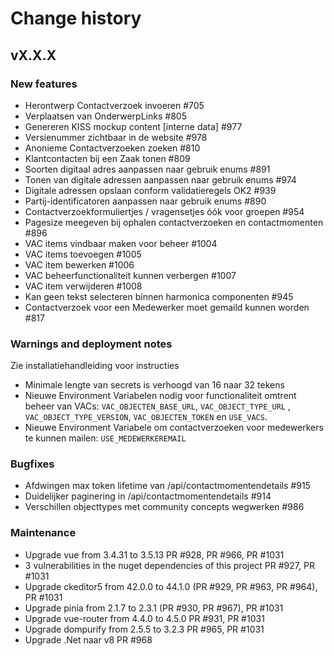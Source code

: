 # Change history

## vX.X.X

### New features

- Herontwerp Contactverzoek invoeren #705
- Verplaatsen van OnderwerpLinks #805
- Genereren KISS mockup content [interne data] #977
- Versienummer zichtbaar in de website #978
- Anonieme Contactverzoeken zoeken #810
- Klantcontacten bij een Zaak tonen #809
- Soorten digitaal adres aanpassen naar gebruik enums #891
- Tonen van digitale adressen aanpassen naar gebruik enums #974
- Digitale adressen opslaan conform validatieregels OK2 #939
- Partij-identificatoren aanpassen naar gebruik enums #890
- Contactverzoekformuliertjes / vragensetjes óók voor groepen #954
- Pagesize meegeven bij ophalen contactverzoeken en contactmomenten #896
- VAC items vindbaar maken voor beheer #1004
- VAC items toevoegen #1005
- VAC item bewerken #1006
- VAC beheerfunctionaliteit kunnen verbergen #1007
- VAC item verwijderen #1008
- Kan geen tekst selecteren binnen harmonica componenten #945
- Contactverzoek voor een Medewerker moet gemaild kunnen worden #817

### Warnings and deployment notes

Zie installatiehandleiding voor instructies

- Minimale lengte van secrets is verhoogd van 16 naar 32 tekens
- Nieuwe Environment Variabelen nodig voor functionaliteit omtrent beheer van VACs: `VAC_OBJECTEN_BASE_URL`, `VAC_OBJECT_TYPE_URL` , `VAC_OBJECT_TYPE_VERSION`, `VAC_OBJECTEN_TOKEN` en `USE_VACS`.
- Nieuwe Environment Variabele om contactverzoeken voor medewerkers te kunnen mailen: `USE_MEDEWERKEREMAIL`

### Bugfixes

- Afdwingen max token lifetime van /api/contactmomentendetails #915
- Duidelijker paginering in /api/contactmomentendetails #914
- Verschillen objecttypes met community concepts wegwerken #986

### Maintenance

- Upgrade vue from 3.4.31 to 3.5.13 PR #928, PR #966, PR #1031
- 3 vulnerabilities in the nuget dependencies of this project PR #927, PR #1031
- Upgrade ckeditor5 from 42.0.0 to 44.1.0 (PR #929, PR #963, PR #964), PR #1031
- Upgrade pinia from 2.1.7 to 2.3.1 (PR #930, PR #967), PR #1031
- Upgrade vue-router from 4.4.0 to 4.5.0 PR #931, PR #1031
- Upgrade dompurify from 2.5.5 to 3.2.3 PR #965, PR #1031
- Upgrade .Net naar v8 PR #968
